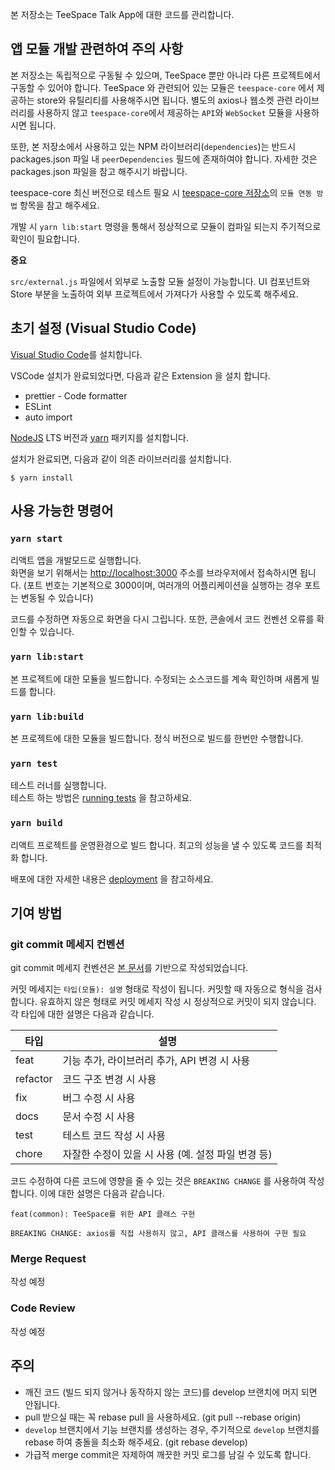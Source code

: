 본 저장소는 TeeSpace Talk App에 대한 코드를 관리합니다.

## 앱 모듈 개발 관련하여 주의 사항

본 저장소는 독립적으로 구동될 수 있으며, TeeSpace 뿐만 아니라 다른 프로젝트에서 구동할 수 있어야 합니다. TeeSpace 와 관련되어 있는 모듈은 `teespace-core` 에서 제공하는 store와 유틸리티를 사용해주시면 됩니다. 별도의 axios나 웹소켓 관련 라이브러리를 사용하지 않고 `teespace-core`에서 제공하는 `API`와 `WebSocket` 모듈을 사용하시면 됩니다.

또한, 본 저장소에서 사용하고 있는 NPM 라이브러리(`dependencies`)는 반드시 packages.json 파일 내 `peerDependencies` 필드에 존재하여야 합니다. 자세한 것은 packages.json 파일을 참고 해주시기 바랍니다.

teespace-core 최신 버전으로 테스트 필요 시 [teespace-core 저장소](http://192.168.158.12:9000/teespace/teespace-core)의 `모듈 연동 방법` 항목을 참고 해주세요.

개발 시 `yarn lib:start` 명령을 통해서 정상적으로 모듈이 컴파일 되는지 주기적으로 확인이 필요합니다.

**중요**

`src/external.js` 파일에서 외부로 노출할 모듈 설정이 가능합니다. UI 컴포넌트와 Store 부분을 노출하여 외부 프로젝트에서 가져다가 사용할 수 있도록 해주세요.

## 초기 설정 (Visual Studio Code)

[Visual Studio Code](https://code.visualstudio.com)를 설치합니다.

VSCode 설치가 완료되었다면, 다음과 같은 Extension 을 설치 합니다.

- prettier - Code formatter
- ESLint
- auto import

[NodeJS](https://nodejs.org) LTS 버전과 [yarn](https://nodejs.org/en/) 패키지를 설치합니다.

설치가 완료되면, 다음과 같이 의존 라이브러리를 설치합니다.

```
$ yarn install
```

## 사용 가능한 명령어

### `yarn start`

리액트 앱을 개발모드로 실행합니다. <br />
화면을 보기 위해서는 [http://localhost:3000](http://localhost:3000) 주소를 브라우저에서 접속하시면 됩니다. (포트 번호는 기본적으로 3000이며, 여러개의 어플리케이션을 실행하는 경우 포트는 변동될 수 있습니다)

코드를 수정하면 자동으로 화면을 다시 그립니다. 또한, 콘솔에서 코드 컨벤션 오류를 확인할 수 있습니다.

### `yarn lib:start`

본 프로젝트에 대한 모듈을 빌드합니다. 수정되는 소스코드를 계속 확인하며 새롭게 빌드를 합니다.

### `yarn lib:build`

본 프로젝트에 대한 모듈을 빌드합니다. 정식 버전으로 빌드를 한번만 수행합니다.

### `yarn test`

테스트 러너를 실행합니다.<br />
테스트 하는 방법은 [running tests](https://facebook.github.io/create-react-app/docs/running-tests) 을 참고하세요.

### `yarn build`

리액트 프로젝트를 운영환경으로 빌드 합니다. 최고의 성능을 낼 수 있도록 코드를 최적화 합니다.

배포에 대한 자세한 내용은 [deployment](https://facebook.github.io/create-react-app/docs/deployment) 을 참고하세요.

## 기여 방법

### git commit 메세지 컨벤션

git commit 메세지 컨벤션은 [본 문서](https://www.conventionalcommits.org/ko/v1.0.0/)를 기반으로 작성되었습니다.

커밋 메세지는 `타입(모듈): 설명` 형태로 작성이 됩니다. 커밋할 때 자동으로 형식을 검사합니다. 유효하지 않은 형태로 커밋 메세지 작성 시 정상적으로 커밋이 되지 않습니다. 각 타입에 대한 설명은 다음과 같습니다.

| 타입     | 설명                                               |
| -------- | -------------------------------------------------- |
| feat     | 기능 추가, 라이브러리 추가, API 변경 시 사용       |
| refactor | 코드 구조 변경 시 사용                             |
| fix      | 버그 수정 시 사용                                  |
| docs     | 문서 수정 시 사용                                  |
| test     | 테스트 코드 작성 시 사용                           |
| chore    | 자잘한 수정이 있을 시 사용 (예. 설정 파일 변경 등) |

코드 수정하여 다른 코드에 영향을 줄 수 있는 것은 `BREAKING CHANGE` 를 사용하여 작성합니다. 이에 대한 설명은 다음과 같습니다.

```
feat(common): TeeSpace를 위한 API 클래스 구현

BREAKING CHANGE: axios를 직접 사용하지 않고, API 클래스를 사용하여 구현 필요
```

### Merge Request

작성 예정

### Code Review

작성 예정

## 주의

- 깨진 코드 (빌드 되지 않거나 동작하지 않는 코드)를 develop 브랜치에 머지 되면 안됩니다.
- pull 받으실 때는 꼭 rebase pull 을 사용하세요. (git pull --rebase origin)
- `develop` 브랜치에서 기능 브랜치를 생성하는 경우, 주기적으로 `develop` 브랜치를 rebase 하여 충돌을 최소화 해주세요. (git rebase develop)
- 가급적 merge commit은 자제하여 깨끗한 커밋 로그를 남길 수 있도록 합니다.
